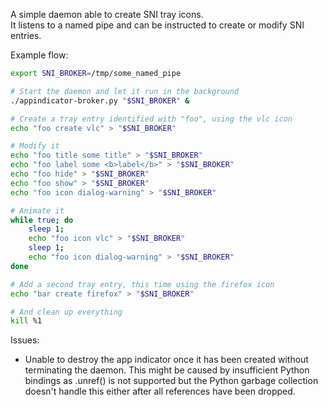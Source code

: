 A simple daemon able to create SNI tray icons.  
It listens to a named pipe and can be instructed to create or modify SNI entries.

Example flow:
```sh
export SNI_BROKER=/tmp/some_named_pipe

# Start the daemon and let it run in the background
./appindicator-broker.py "$SNI_BROKER" &

# Create a tray entry identified with "foo", using the vlc icon
echo "foo create vlc" > "$SNI_BROKER"

# Modify it
echo "foo title some title" > "$SNI_BROKER"
echo "foo label some <b>label</b>" > "$SNI_BROKER"
echo "foo hide" > "$SNI_BROKER"
echo "foo show" > "$SNI_BROKER"
echo "foo icon dialog-warning" > "$SNI_BROKER"

# Animate it
while true; do
	sleep 1;
	echo "foo icon vlc" > "$SNI_BROKER"
	sleep 1;
	echo "foo icon dialog-warning" > "$SNI_BROKER"
done

# Add a second tray entry, this time using the firefox icon
echo "bar create firefox" > "$SNI_BROKER"

# And clean up everything
kill %1
```

Issues:
- Unable to destroy the app indicator once it has been created without
  terminating the daemon. This might be caused by insufficient Python
  bindings as .unref() is not supported but the Python garbage collection
  doesn't handle this either after all references have been dropped.
